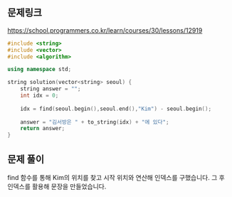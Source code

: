 ## 문제링크
https://school.programmers.co.kr/learn/courses/30/lessons/12919

```cpp
#include <string>
#include <vector>
#include <algorithm>

using namespace std;

string solution(vector<string> seoul) {
    string answer = "";
    int idx = 0;
    
    idx = find(seoul.begin(),seoul.end(),"Kim") - seoul.begin();
    
    answer = "김서방은 " + to_string(idx) + "에 있다";
    return answer;
}
```

## 문제 풀이 
find 함수를 통해 Kim의 위치를 찾고 시작 위치와 연산해 인덱스를 구했습니다.
그 후 인덱스를 활용해 문장을 만들었습니다.
